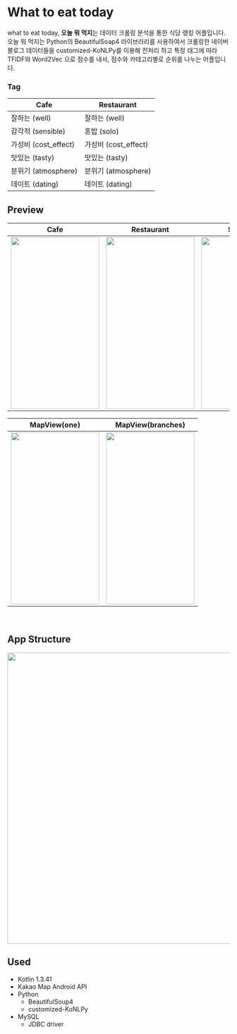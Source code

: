 # What to eat today

what to eat today, **오늘 뭐 먹지**는 데이터 크롤링 분석을 통한 식당 랭킹 어플입니다. <br/>
오늘 뭐 먹지는 Python의 BeautifulSoap4 라이브러리를 사용하여서 크롤링한 네이버 블로그 데이터들을 customized-KoNLPy를 이용해 전처리 하고 
특정 태그에 따라 TFIDF와 Word2Vec 으로 점수를 내서, 점수와 카테고리별로 순위를 나누는 어플입니다. <br/>

### Tag
 Cafe | Restaurant 
 -----|-----------
  잘하는 (well) | 잘하는 (well)
  감각적 (sensible) | 혼밥 (solo)
  가성비 (cost_effect) | 가성비 (cost_effect)
  맛있는 (tasty) | 맛있는 (tasty)
  분위기 (atmosphere) | 분위기 (atmosphere) 
  데이트 (dating) | 데이트 (dating)

## Preview
Cafe | Restaurant | Searching
----|----|-----
<img src="https://user-images.githubusercontent.com/55622345/85929206-de9fdc80-b8ed-11ea-9f28-56fc5e7a5754.jpg"  width="200" height="390"> | <img src="https://user-images.githubusercontent.com/55622345/85929212-ea8b9e80-b8ed-11ea-95af-fec9a3043400.jpg"  width="200" height="390"> | <img src="https://user-images.githubusercontent.com/55622345/85929435-caf57580-b8ef-11ea-9dd6-7eaac6041862.jpg"  width="200" height="390">

MapView(one) | MapView(branches)
----|----
<img src="https://user-images.githubusercontent.com/55622345/85929464-1f98f080-b8f0-11ea-87de-df15ada7f065.jpg"  width="200" height="390"> | <img src="https://user-images.githubusercontent.com/55622345/85929477-40614600-b8f0-11ea-9250-c2a0069ee819.jpg"  width="200" height="390">

<br/>


## App Structure
<img src="https://user-images.githubusercontent.com/55622345/85928480-3e938480-b8e8-11ea-870e-e280214e6ca5.png" width="600" height="660">

## Used
* Kotlin 1.3.41
* Kakao Map Android API
* Python 
  * BeautifulSoup4
  * customized-KoNLPy
* MySQL
  * JDBC driver 

